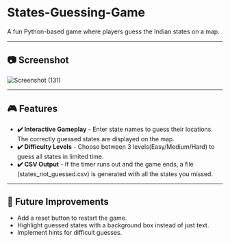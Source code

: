 # States-Guessing-Game
A fun Python-based game where players guess the Indian states on a map.

---

## 📷 Screenshot
![Screenshot (131)](https://github.com/user-attachments/assets/8c2f1f1c-b17d-4980-b135-ea121c2cde9f)

---

## 🎮 Features
- **✔️ Interactive Gameplay** - Enter state names to guess their locations. The correctly guessed states are displayed on the map.
- **✔️ Difficulty Levels** - Choose between 3 levels(Easy/Medium/Hard) to guess all states in limited time.
- **✔️ CSV Output** - If the timer runs out and the game ends, a file (states_not_guessed.csv) is generated with all the states you missed.

---

## 🤖 Future Improvements
- Add a reset button to restart the game.
- Highlight guessed states with a background box instead of just text.
- Implement hints for difficult guesses.
